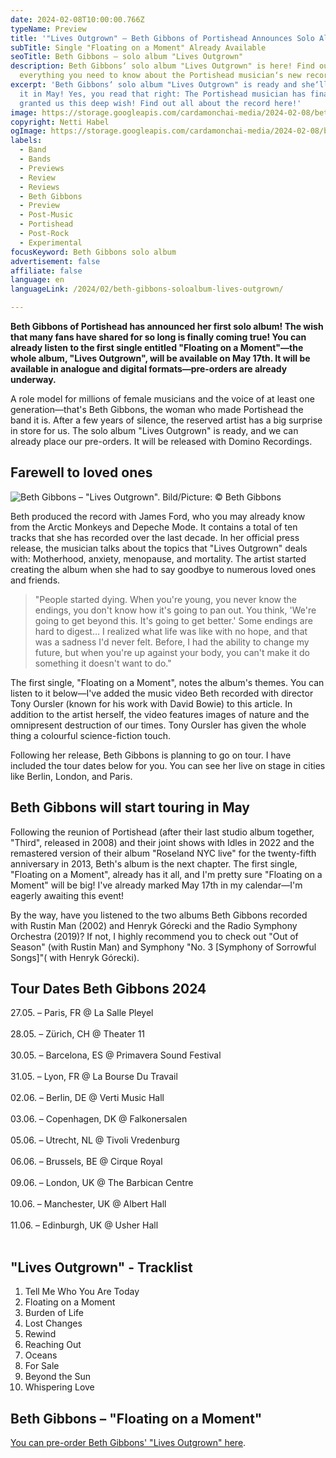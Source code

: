 ```yaml
---
date: 2024-02-08T10:00:00.766Z
typeName: Preview
title: '"Lives Outgrown" – Beth Gibbons of Portishead Announces Solo Album'
subTitle: Single "Floating on a Moment" Already Available
seoTitle: Beth Gibbons – solo album "Lives Outgrown"
description: Beth Gibbons‘ solo album "Lives Outgrown" is here! Find out
  everything you need to know about the Portishead musician‘s new record!
excerpt: 'Beth Gibbons‘ solo album "Lives Outgrown" is ready and she‘ll release
  it in May! Yes, you read that right: The Portishead musician has finally
  granted us this deep wish! Find out all about the record here!'
image: https://storage.googleapis.com/cardamonchai-media/2024-02-08/beth-gibbons-copyright-netti-habel-soundsvegan-com-jpg-imagine-382818_706855_1024_768/640.webp
copyright: Netti Habel
ogImage: https://storage.googleapis.com/cardamonchai-media/2024-02-08/beth-gibbons-copyright-netti-habel-soundsvegan-com-og-jpg-imagine-282828_635743_1200_628/640.webp
labels:
  - Band
  - Bands
  - Previews
  - Review
  - Reviews
  - Beth Gibbons
  - Preview
  - Post-Music
  - Portishead
  - Post-Rock
  - Experimental
focusKeyword: Beth Gibbons solo album
advertisement: false
affiliate: false
language: en
languageLink: /2024/02/beth-gibbons-soloalbum-lives-outgrown/

---
```


**Beth Gibbons of Portishead has announced her first solo album! The wish that many fans have shared for so long is finally coming true! You can already listen to the first single entitled "Floating on a Moment"—the whole album, "Lives Outgrown", will be available on May 17th. It will be available in analogue and digital formats—pre-orders are already underway.**

A role model for millions of female musicians and the voice of at least one generation—that's Beth Gibbons, the woman who made Portishead the band it is. After a few years of silence, the reserved artist has a big surprise in store for us. The solo album "Lives Outgrown" is ready, and we can already place our pre-orders. It will be released with Domino Recordings.

## Farewell to loved ones

![Beth Gibbons – "Lives Outgrown". Bild/Picture: © Beth Gibbons](https://storage.googleapis.com/cardamonchai-media/2024-02-08/beth-gibbons-copyright-beth-gibbons-lives-outgrown-soundsvegan-com-jpg-imagine-282828_393029_1080_1080/640.webp 'Beth Gibbons – "Lives Outgrown". Bild/Picture: © Beth Gibbons')

Beth produced the record with James Ford, who you may already know from the Arctic Monkeys and Depeche Mode. It contains a total of ten tracks that she has recorded over the last decade. In her official press release, the musician talks about the topics that "Lives Outgrown" deals with: Motherhood, anxiety, menopause, and mortality. The artist started creating the album when she had to say goodbye to numerous loved ones and friends.

> "People started dying. When you're young, you never know the endings, you don't know how it's going to pan out. You think, 'We're going to get beyond this. It's going to get better.' Some endings are hard to digest… I realized what life was like with no hope, and that was a sadness I'd never felt. Before, I had the ability to change my future, but when you're up against your body, you can't make it do something it doesn't want to do."

The first single, "Floating on a Moment", notes the album's themes. You can listen to it below—I've added the music video Beth recorded with director Tony Oursler (known for his work with David Bowie) to this article. In addition to the artist herself, the video features images of nature and the omnipresent destruction of our times. Tony Oursler has given the whole thing a colourful science-fiction touch.

Following her release, Beth Gibbons is planning to go on tour. I have included the tour dates below for you. You can see her live on stage in cities like Berlin, London, and Paris.

## Beth Gibbons will start touring in May

Following the reunion of Portishead (after their last studio album together, "Third", released in 2008) and their joint shows with Idles in 2022 and the remastered version of their album "Roseland NYC live" for the twenty-fifth anniversary in 2013, Beth's album is the next chapter. The first single, "Floating on a Moment", already has it all, and I'm pretty sure "Floating on a Moment" will be big! I've already marked May 17th in my calendar—I'm eagerly awaiting this event!

By the way, have you listened to the two albums Beth Gibbons recorded with Rustin Man (2002) and Henryk Górecki and the Radio Symphony Orchestra (2019)? If not, I highly recommend you to check out "Out of Season" (with Rustin Man) and Symphony "No. 3 [Symphony of Sorrowful Songs]"( with Henryk Górecki).

## Tour Dates Beth Gibbons 2024

27.05. – Paris, FR @ La Salle Pleyel<br></br> 28.05. – Zürich, CH @ Theater 11<br></br> 30.05. – Barcelona, ES @ Primavera Sound Festival<br></br> 31.05. – Lyon, FR @ La Bourse Du Travail<br></br> 02.06. – Berlin, DE @ Verti Music Hall<br></br> 03.06. – Copenhagen, DK @ Falkonersalen<br></br> 05.06. – Utrecht, NL @ Tivoli Vredenburg<br></br> 06.06. – Brussels, BE @ Cirque Royal<br></br> 09.06. – London, UK @ The Barbican Centre<br></br> 10.06. – Manchester, UK @ Albert Hall<br></br> 11.06. – Edinburgh, UK @ Usher Hall<br></br>

## "Lives Outgrown" - Tracklist

1. Tell Me Who You Are Today
2. Floating on a Moment
3. Burden of Life
4. Lost Changes
5. Rewind
6. Reaching Out
7. Oceans
8. For Sale
9. Beyond the Sun
10. Whispering Love

## Beth Gibbons – "Floating on a Moment"

<YouTube id="ldrx0eSqV-E" />

[You can pre-order Beth Gibbons' "Lives Outgrown" here](https://bethgibbons.ffm.to/livesoutgrown).

